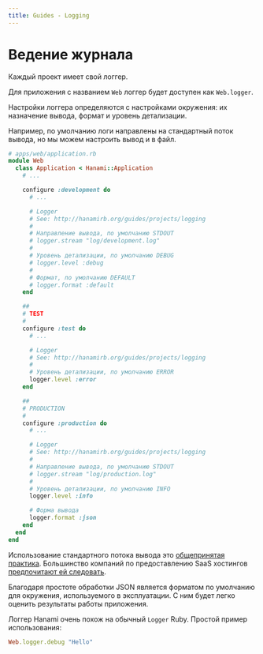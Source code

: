 ```yaml
---
title: Guides - Logging
---
```


# Ведение журнала

Каждый проект имеет свой логгер.

<p class="convention">
  Для приложения с названием <code>Web</code> логгер будет доступен как <code>Web.logger</code>.
</p>

Настройки логгера определяются с настройками окружения: их назначение вывода, формат и уровень детализации.

Например, по умолчанию логи направлены на стандартный поток вывода, но мы можем настроить вывод и в файл.

```ruby
# apps/web/application.rb
module Web
  class Application < Hanami::Application
    # ...

    configure :development do
      # ...

      # Logger
      # See: http://hanamirb.org/guides/projects/logging
      #
      # Направление вывода, по умолчанию STDOUT
      # logger.stream "log/development.log"
      #
      # Уровень детализации, по умолчанию DEBUG
      # logger.level :debug
      #
      # Формат, по умолчанию DEFAULT
      # logger.format :default
    end

    ##
    # TEST
    #
    configure :test do
      # ...

      # Logger
      # See: http://hanamirb.org/guides/projects/logging
      #
      # Уровень детализации, по умолчанию ERROR
      logger.level :error
    end

    ##
    # PRODUCTION
    #
    configure :production do
      # ...

      # Logger
      # See: http://hanamirb.org/guides/projects/logging
      #
      # Направление вывода, пo умолчанию STDOUT
      # logger.stream "log/production.log"
      #
      # Уровень детализации, по умолчанию INFO
      logger.level :info

      # Форма вывода
      logger.format :json
    end
  end
end
```

Использование стандартного потока вывода это [общепринятая практика](http://12factor.net/logs). Большинство компаний по предоставлению SaaS хостингов [предпочитают ей следовать](https://devcenter.heroku.com/articles/rails4#logging-and-assets).

Благодаря простоте обработки JSON является форматом по умолчанию для окружения, используемого в эксплуатации. С ним будет легко оценить результаты работы приложения.  


Логгер Hanami очень похож на обычный `Logger` Ruby. Простой пример использования:

```ruby
Web.logger.debug "Hello"
```
